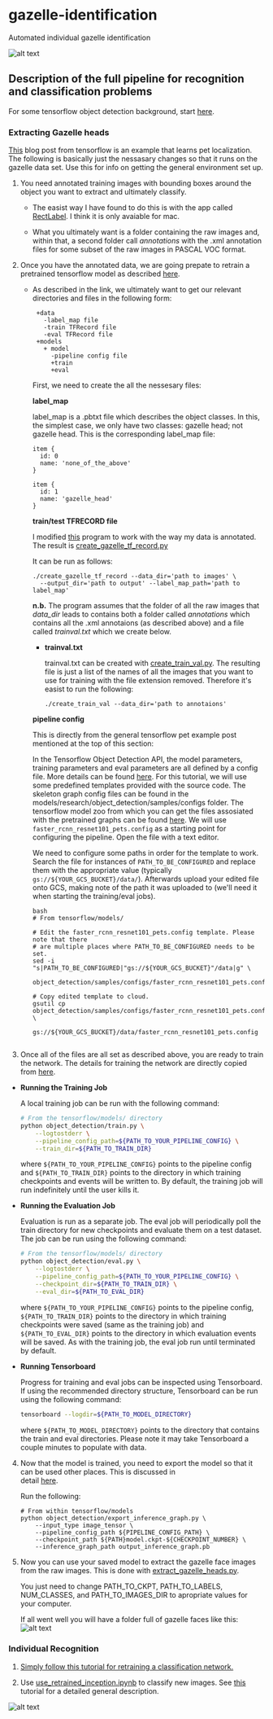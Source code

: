 # gazelle-identification
Automated individual gazelle identification

![alt text](https://puxccbo05z-flywheel.netdna-ssl.com/wp-content/uploads/2015/02/thomsons-gazelle-2.jpg)

## Description of the full pipeline for recognition and classification problems

For some tensorflow object detection background, start [here](https://research.googleblog.com/2017/06/supercharge-your-computer-vision-models.html).

### Extracting Gazelle heads

[This](https://github.com/tensorflow/models/blob/master/research/object_detection/g3doc/running_pets.md) blog post from tensorflow is an example that learns pet localization.  The following is basically just the nessasary changes so that it runs on the gazelle data set.  Use this for info on getting the general environment set up.

1. You need annotated training images with bounding boxes around the object you want to extract and ultimately classify.

   - The easist way I have found to do this is with the app called [RectLabel](https://itunes.apple.com/us/app/rectlabel-labeling-images-for-object-detection/id1210181730?mt=12).  I think it is only avaiable for mac.

   - What you ultimately want is a folder containing the raw images and, within that, a second folder call *annotations* with the .xml annotation       files for some subset of the raw images in PASCAL VOC format.
   
2. Once you have the annotated data, we are going prepate to retrain a pretrained tensorflow model as described [here](https://github.com/tensorflow/models/blob/master/research/object_detection/g3doc/running_locally.md).  
   - As described in the link, we ultimately want to get our relevant directories and files in the following form:
     ```
      +data
        -label_map file
        -train TFRecord file
        -eval TFRecord file
      +models
        + model
          -pipeline config file
          +train
          +eval
      ```
      First, we need to create the all the nessesary files:
      
       **label_map**
      
      label_map is a .pbtxt file which describes the object classes.  In this, the simplest case, we only have two classes: gazelle head; not gazelle head.  This is the corresponding label_map file:
      ```
      item {
        id: 0
        name: 'none_of_the_above'
      }

      item {
        id: 1
        name: 'gazelle_head'
      }
      ```
      
      **train/test TFRECORD file**
      
      I modified [this](https://github.com/tensorflow/models/blob/master/research/object_detection/create_pascal_tf_record.py) program
      to work with the way my data is annotated.  The result is [create_gazelle_tf_record.py](https://github.com/benkoger/gazelle-identification/blob/master/create_gazelle_tf_record.py) 
      
      It can be run as follows:
      
      ```
      ./create_gazelle_tf_record --data_dir='path to images' \
        --output_dir='path to output' --label_map_path='path to label_map'
      ```
      **n.b.**  The program assumes that the folder of all the raw images that *data_dir* leads to contains both a folder called *annotations* which contains all the .xml annotaions (as described above) and a file called *trainval.txt* which we create below. 
      
      - **trainval.txt**
      
        trainval.txt can be created with [create_train_val.py](https://github.com/benkoger/gazelle-identification/blob/master/create_train_val.py).  The resulting file is just a list of the names of all the images that you want to   
        use for training with the file extension removed.  Therefore it's easist to run the following:
        ```
        ./create_train_val --data_dir='path to annotaions' 
        ```
     **pipeline config**
     
     This is directly from the general tensorflow pet example post mentioned at the top of this section:
     
      In the Tensorflow Object Detection API, the model parameters, training
      parameters and eval parameters are all defined by a config file. More details
      can be found [here](https://github.com/tensorflow/models/blob/master/research/object_detection/g3doc/configuring_jobs.md). For this tutorial, we will use some
      predefined templates provided with the source code. The skeleton graph config files can be found in the models/research/object_detection/samples/configs folder.  The tensorflow model zoo from which you can get the files assosiated with the pretrained graphs can be found [here](https://github.com/tensorflow/models/blob/master/research/object_detection/g3doc/detection_model_zoo.md). We will use `faster_rcnn_resnet101_pets.config` as a
      starting point for configuring the pipeline. Open the file with a
      text editor.

      We need to configure some paths in order for the template to work. Search the
      file for instances of `PATH_TO_BE_CONFIGURED` and replace them with the
      appropriate value (typically `gs://${YOUR_GCS_BUCKET}/data/`). Afterwards
      upload your edited file onto GCS, making note of the path it was uploaded to
      (we'll need it when starting the training/eval jobs).

      ``` 
      bash
      # From tensorflow/models/

      # Edit the faster_rcnn_resnet101_pets.config template. Please note that there
      # are multiple places where PATH_TO_BE_CONFIGURED needs to be set.
      sed -i "s|PATH_TO_BE_CONFIGURED|"gs://${YOUR_GCS_BUCKET}"/data|g" \
          object_detection/samples/configs/faster_rcnn_resnet101_pets.config

      # Copy edited template to cloud.
      gsutil cp object_detection/samples/configs/faster_rcnn_resnet101_pets.config \
          gs://${YOUR_GCS_BUCKET}/data/faster_rcnn_resnet101_pets.config
         
      ```
3. Once all of the files are all set as described above, you are ready to train the network.  The details for training the network are directly copied from [here](https://github.com/tensorflow/models/blob/master/research/object_detection/g3doc/running_locally.md).

- **Running the Training Job**

   A local training job can be run with the following command:

   ```bash
   # From the tensorflow/models/ directory
   python object_detection/train.py \
       --logtostderr \
       --pipeline_config_path=${PATH_TO_YOUR_PIPELINE_CONFIG} \
       --train_dir=${PATH_TO_TRAIN_DIR}
   ```

   where `${PATH_TO_YOUR_PIPELINE_CONFIG}` points to the pipeline config and
   `${PATH_TO_TRAIN_DIR}` points to the directory in which training checkpoints
   and events will be written to. By default, the training job will
   run indefinitely until the user kills it.

- **Running the Evaluation Job**

   Evaluation is run as a separate job. The eval job will periodically poll the
   train directory for new checkpoints and evaluate them on a test dataset. The
   job can be run using the following command:

   ```bash
   # From the tensorflow/models/ directory
   python object_detection/eval.py \
       --logtostderr \
       --pipeline_config_path=${PATH_TO_YOUR_PIPELINE_CONFIG} \
       --checkpoint_dir=${PATH_TO_TRAIN_DIR} \
       --eval_dir=${PATH_TO_EVAL_DIR}
   ```

   where `${PATH_TO_YOUR_PIPELINE_CONFIG}` points to the pipeline config,
   `${PATH_TO_TRAIN_DIR}` points to the directory in which training checkpoints
   were saved (same as the training job) and `${PATH_TO_EVAL_DIR}` points to the
   directory in which evaluation events will be saved. As with the training job,
   the eval job run until terminated by default.

- **Running Tensorboard**

   Progress for training and eval jobs can be inspected using Tensorboard. If
   using the recommended directory structure, Tensorboard can be run using the
   following command:

   ```bash
   tensorboard --logdir=${PATH_TO_MODEL_DIRECTORY}
   ```

   where `${PATH_TO_MODEL_DIRECTORY}` points to the directory that contains the
   train and eval directories. Please note it may take Tensorboard a couple minutes
   to populate with data.
     
4. Now that the model is trained, you need to export the model so that it can be used other places.  This is discussed in    
detail [here](https://github.com/tensorflow/models/blob/master/research/object_detection/g3doc/exporting_models.md).

   Run the following:
   ```
   # From within tensorflow/models
   python object_detection/export_inference_graph.py \
       --input_type image_tensor \
       --pipeline_config_path ${PIPELINE_CONFIG_PATH} \
       --checkpoint_path ${PATH}model.ckpt-${CHECKPOINT_NUMBER} \
       --inference_graph_path output_inference_graph.pb
   ```
   
5. Now you can use your saved model to extract the gazelle face images from the raw images.  This is done with [extract_gazelle_heads.py](https://github.com/benkoger/gazelle-identification/blob/master/extract_gazelle_heads.py).
   
   You just need to change PATH_TO_CKPT, PATH_TO_LABELS, NUM_CLASSES, and PATH_TO_IMAGES_DIR to apropriate values for your    computer.
   
   If all went well you will have a folder full of gazelle faces like this:
   ![alt text](/extracted_gazelle_heads.png)
  
     
     
### Individual Recognition

1. [Simply follow this tutorial for retraining a classification network.](https://www.tensorflow.org/tutorials/image_retraining)

2. Use [use_retrained_inception.ipynb](https://github.com/benkoger/gazelle-identification/blob/master/use_retrained_inception.ipynb) to classify new images.  See [this](https://www.tensorflow.org/tutorials/image_recognition) tutorial for a detailed general description.

![alt text](/individual_gazelles_heads.png)

        
      
      


